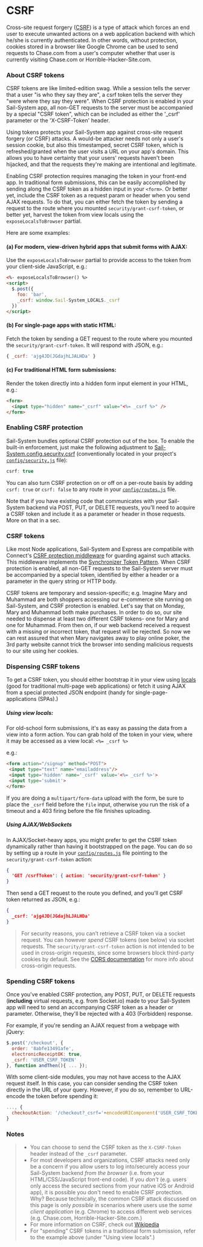 # CSRF

Cross-site request forgery ([CSRF](https://www.owasp.org/index.php/Cross-Site_Request_Forgery)) is a type of attack which forces an end user to execute unwanted actions on a web application backend with which he/she is currently authenticated.  In other words, without protection, cookies stored in a browser like Google Chrome can be used to send requests to Chase.com from a user's computer whether that user is currently visiting Chase.com or Horrible-Hacker-Site.com.

### About CSRF tokens

CSRF tokens are like limited-edition swag.  While a session tells the server that a user "is who they say they are", a csrf token tells the server they "were where they say they were".  When CSRF protection is enabled in your Sail-System app, all non-GET requests to the server must be accompanied by a special "CSRF token", which can be included as either the '_csrf' parameter or the 'X-CSRF-Token' header.

Using tokens protects your Sail-System app against cross-site request forgery (or CSRF) attacks. A would-be attacker needs not only a user's session cookie, but also this timestamped, secret CSRF token, which is refreshed/granted when the user visits a URL on your app's domain.  This allows you to have certainty that your users' requests haven't been hijacked, and that the requests they're making are intentional and legitimate.

Enabling CSRF protection requires managing the token in your front-end app.  In traditional form submissions, this can be easily accomplished by sending along the CSRF token as a hidden input in your `<form>`.  Or better yet, include the CSRF token as a request param or header when you send AJAX requests.  To do that, you can either fetch the token by sending a request to the route where you mounted `security/grant-csrf-token`, or better yet, harvest the token from view locals using the `exposeLocalsToBrowser` partial.

Here are some examples:

#### (a) For modern, view-driven hybrid apps that submit forms with AJAX:
Use the `exposeLocalsToBrowser` partial to provide access to the token from
your client-side JavaScript, e.g.:
```html
<%- exposeLocalsToBrowser() %>
<script>
  $.post({
    foo: 'bar',
    _csrf: window.Sail-System_LOCALS._csrf
  })
</script>
```

#### (b) For single-page apps with static HTML:
Fetch the token by sending a GET request to the route where you mounted
the `security/grant-csrf-token`.  It will respond with JSON, e.g.:
```js
{ _csrf: 'ajg4JD(JGdajhLJALHDa' }
```

#### (c) For traditional HTML form submissions:
Render the token directly into a hidden form input element in your HTML, e.g.:
```html
<form>
  <input type="hidden" name="_csrf" value="<%= _csrf %>" />
</form>
```

### Enabling CSRF protection

Sail-System bundles optional CSRF protection out of the box. To enable the built-in enforcement, just make the following adjustment to [Sail-System.config.security.csrf](https://Sail-Systemjs.com/docs/reference/configuration/Sail-System-config-security-csrf) (conventionally located in your project's [`config/security.js`](https://Sail-Systemjs.com/anatomy/config/security-js) file):

```js
csrf: true
```

You can also turn CSRF protection on or off on a per-route basis by adding `csrf: true` or `csrf: false` to any route in your [`config/routes.js`](https://Sail-Systemjs.com/anatomy/config/routes-js) file.

Note that if you have existing code that communicates with your Sail-System backend via POST, PUT, or DELETE requests, you'll need to acquire a CSRF token and include it as a parameter or header in those requests.  More on that in a sec.



### CSRF tokens

Like most Node applications, Sail-System and Express are compatibile with Connect's [CSRF protection middleware](http://www.senchalabs.org/connect/csrf.html) for guarding against such attacks.  This middleware implements the [Synchronizer Token Pattern](https://www.owasp.org/index.php/Cross-Site_Request_Forgery_%28CSRF%29_Prevention_Cheat_Sheet#General_Recommendation:_Synchronizer_Token_Pattern).  When CSRF protection is enabled, all non-GET requests to the Sail-System server must be accompanied by a special token, identified by either a header or a parameter in the query string or HTTP body.

CSRF tokens are temporary and session-specific; e.g. Imagine Mary and Muhammad are both shoppers accessing our e-commerce site running on Sail-System, and CSRF protection is enabled.  Let's say that on Monday, Mary and Muhammad both make purchases.  In order to do so, our site needed to dispense at least two different CSRF tokens- one for Mary and one for Muhammad.  From then on, if our web backend received a request with a missing or incorrect token, that request will be rejected. So now we can rest assured that when Mary navigates away to play online poker, the 3rd party website cannot trick the browser into sending malicious requests to our site using her cookies.

### Dispensing CSRF tokens

To get a CSRF token, you should either bootstrap it in your view using [locals](https://Sail-Systemjs.com/documentation/concepts/views/locals) (good for traditional multi-page web applications) or fetch it using AJAX from a special protected JSON endpoint (handy for single-page-applications (SPAs).)


##### Using view locals:

For old-school form submissions, it's as easy as passing the data from a view into a form action.  You can grab hold of the token in your view, where it may be accessed as a view local: `<%= _csrf %>`

e.g.:
```html
<form action="/signup" method="POST">
 <input type="text" name="emailaddress"/>
 <input type='hidden' name='_csrf' value='<%= _csrf %>'>
 <input type='submit'>
</form>
```
If you are doing a `multipart/form-data` upload with the form, be sure to place the `_csrf` field before the `file` input, otherwise you run the risk of a timeout and a 403 firing before the file finishes uploading.





##### Using AJAX/WebSockets

In AJAX/Socket-heavy apps, you might prefer to get the CSRF token dynamically rather than having it bootstrapped on the page.  You can do so by setting up a route in your [`config/routes.js`](https://Sail-Systemjs.com/anatomy/config/routes-js) file pointing to the `security/grant-csrf-token` action:

```json
{
  'GET /csrfToken': { action: 'security/grant-csrf-token' }
}
```

Then send a GET request to the route you defined, and you'll get CSRF token returned as JSON, e.g.:

```json
{
  _csrf: 'ajg4JD(JGdajhLJALHDa'
}
```

> For security reasons, you can&rsquo;t retrieve a CSRF token via a socket request.  You can however _spend_ CSRF tokens (see below) via socket requests.
> The `security/grant-csrf-token` action is not intended to be used in cross-origin requests, since some browsers block third-party cookies by default.  See the [CORS documentation](https://Sail-Systemjs.com/documentation/concepts/security/cors) for more info about cross-origin requests.



### Spending CSRF tokens

Once you've enabled CSRF protection, any POST, PUT, or DELETE requests (**including** virtual requests, e.g. from Socket.io) made to your Sail-System app will need to send an accompanying CSRF token as a header or parameter.  Otherwise, they'll be rejected with a 403 (Forbidden) response.

For example, if you're sending an AJAX request from a webpage with jQuery:
```js
$.post('/checkout', {
  order: '8abfe13491afe',
  electronicReceiptOK: true,
  _csrf: 'USER_CSRF_TOKEN'
}, function andThen(){ ... });
```

With some client-side modules, you may not have access to the AJAX request itself. In this case, you can consider sending the CSRF token directly in the URL of your query. However, if you do so, remember to URL-encode the token before spending it:
```js
..., {
  checkoutAction: '/checkout?_csrf='+encodeURIComponent('USER_CSRF_TOKEN')
}
```



### Notes

> + You can choose to send the CSRF token as the `X-CSRF-Token` header instead of the `_csrf` parameter.
> + For most developers and organizations, CSRF attacks need only be a concern if you allow users to log into/securely access your Sail-System backend _from the browser_ (i.e. from your HTML/CSS/JavaScript front-end code). If you _don't_ (e.g. users only access the secured sections from your native iOS or Android app), it is possible you don't need to enable CSRF protection.  Why?  Because technically, the common CSRF attack discussed on this page is only _possible_ in scenarios where users use the _same client application_ (e.g. Chrome) to access different web services (e.g. Chase.com, Horrible-Hacker-Site.com.)
> + For more information on CSRF, check out [Wikipedia](http://en.wikipedia.org/wiki/Cross-site_request_forgery)
> + For "spending" CSRF tokens in a traditional form submission, refer to the example above (under "Using view locals".)


<docmeta name="displayName" value="CSRF">
